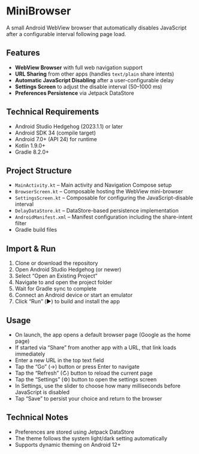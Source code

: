 # MiniBrowser

A small Android WebView browser that automatically disables JavaScript after a configurable interval following page load.

## Features

- **WebView Browser** with full web navigation support
- **URL Sharing** from other apps (handles `text/plain` share intents)
- **Automatic JavaScript Disabling** after a user-configurable delay
- **Settings Screen** to adjust the disable interval (50–1000 ms)
- **Preferences Persistence** via Jetpack DataStore

## Technical Requirements

- Android Studio Hedgehog (2023.1.1) or later
- Android SDK 34 (compile target)
- Android 7.0+ (API 24) for runtime
- Kotlin 1.9.0+
- Gradle 8.2.0+

## Project Structure

- `MainActivity.kt` – Main activity and Navigation Compose setup
- `BrowserScreen.kt` – Composable hosting the WebView mini-browser
- `SettingsScreen.kt` – Composable for configuring the JavaScript-disable interval
- `DelayDataStore.kt` – DataStore-based persistence implementation
- `AndroidManifest.xml` – Manifest configuration including the share-intent filter
- Gradle build files

## Import & Run

1. Clone or download the repository
2. Open Android Studio Hedgehog (or newer)
3. Select “Open an Existing Project”
4. Navigate to and open the project folder
5. Wait for Gradle sync to complete
6. Connect an Android device or start an emulator
7. Click “Run” (▶️) to build and install the app

## Usage

- On launch, the app opens a default browser page (Google as the home page)
- If started via “Share” from another app with a URL, that link loads immediately
- Enter a new URL in the top text field
- Tap the “Go” (→) button or press Enter to navigate
- Tap the “Refresh” (↻) button to reload the current page
- Tap the “Settings” (⚙️) button to open the settings screen
- In Settings, use the slider to choose how many milliseconds before JavaScript is disabled
- Tap “Save” to persist your choice and return to the browser

## Technical Notes

- Preferences are stored using Jetpack DataStore
- The theme follows the system light/dark setting automatically
- Supports dynamic theming on Android 12+  
